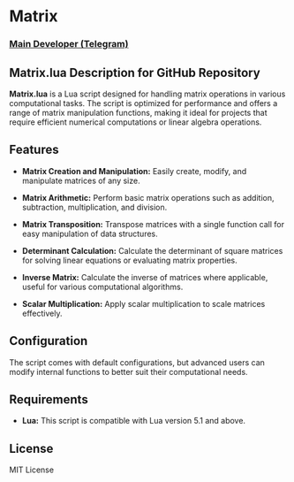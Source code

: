 # Matrix

### [Main Developer (Telegram)](https://t.me/lisowsky)

## Matrix.lua Description for GitHub Repository

**Matrix.lua** is a Lua script designed for handling matrix operations in various computational tasks. The script is optimized for performance and offers a range of matrix manipulation functions, making it ideal for projects that require efficient numerical computations or linear algebra operations.

## Features

- **Matrix Creation and Manipulation:** Easily create, modify, and manipulate matrices of any size.

- **Matrix Arithmetic:** Perform basic matrix operations such as addition, subtraction, multiplication, and division.

- **Matrix Transposition:** Transpose matrices with a single function call for easy manipulation of data structures.

- **Determinant Calculation:** Calculate the determinant of square matrices for solving linear equations or evaluating matrix properties.

- **Inverse Matrix:** Calculate the inverse of matrices where applicable, useful for various computational algorithms.

- **Scalar Multiplication:** Apply scalar multiplication to scale matrices effectively.

## Configuration

The script comes with default configurations, but advanced users can modify internal functions to better suit their computational needs.

## Requirements

- **Lua:** This script is compatible with Lua version 5.1 and above.

## License

MIT License
